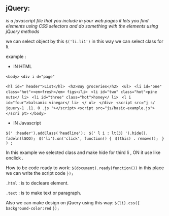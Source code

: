 ## jQuery:
*is a javascript file that you include in your web pages it lets you find elements using CSS selectors and do something with the elements using jQuery methods*

we can select object by this `$('li.li1')` in this way we can select class for li.

example :

* IN HTML

`<body>`
`<div i d="page"` 

`<hl id=" header">List</hl> `
`<h2>Buy groceries</h2> `
`<ul> `
`<li id="one" class="hot"><em>fresh</em> figs</li> `
`<li id="two" class="hot">pine nuts</ li> `
`<li id="three" class="hot">honey</ li> `
`<l i id="four">balsamic vinegar</ li> `
`</ ul> `
`</div> `
` <script src="j s/ jquery-1 .11. 0 .js "></script> `
` <script src="js/basic-example.js"></scri pt> `
`</body>`

* IN Javascript

`$(' :header').addClass('headline'); `
`$(' l i : lt(3) ').hide(). fadeln(lSOO); `
`$('li').on('click', function() { `
`$(this) . remove(); `
`} ) ; `


In this example we selected class and make hide for third li , ON it use like onclick .

How to be code ready to work:
`$(document).ready(function())`
in this place we can write the script code
`});`

`.html` : is to decleare element.

`.text` : is to make text or paragraph.


Also we can make design on jQuery using this way:
`$(li).css({`
`background-color:red`
`});`
